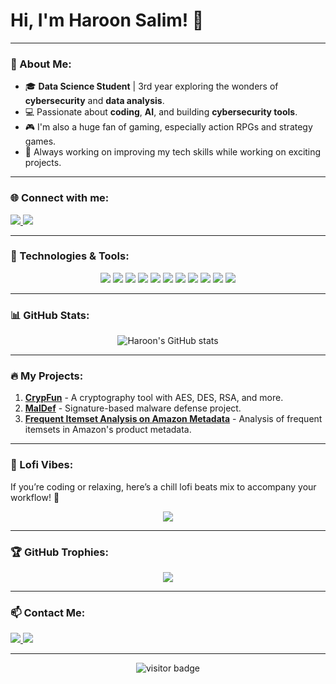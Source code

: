 # Hi, I'm Haroon Salim! 👋

---

### 🌟 About Me:
- 🎓 **Data Science Student** | 3rd year exploring the wonders of **cybersecurity** and **data analysis**.
- 💻 Passionate about **coding**, **AI**, and building **cybersecurity tools**.
- 🎮 I'm also a huge fan of gaming, especially action RPGs and strategy games.
- 🚀 Always working on improving my tech skills while working on exciting projects.

---

### 🌐 Connect with me:
<p align="left">
  <a href="https://www.linkedin.com/in/haroonsalim" target="_blank">
    <img src="https://img.shields.io/badge/-LinkedIn-0077B5?style=for-the-badge&logo=linkedin&logoColor=white" />
  </a>
  <a href="mailto:haroon.salim@hotmail.com">
    <img src="https://img.shields.io/badge/-Email-FF5733?style=for-the-badge&logo=gmail&logoColor=white" />
  </a>
</p>

---

### 🚀 Technologies & Tools:

<p align="center">
  <img src="https://img.shields.io/badge/C++-00599C?style=for-the-badge&logo=c%2B%2B&logoColor=white" />
  <img src="https://img.shields.io/badge/Python-3776AB?style=for-the-badge&logo=python&logoColor=white" />
  <img src="https://img.shields.io/badge/C%23-239120?style=for-the-badge&logo=c-sharp&logoColor=white" />
  <img src="https://img.shields.io/badge/JavaScript-F7DF1E?style=for-the-badge&logo=javascript&logoColor=black" />
  <img src="https://img.shields.io/badge/HTML5-E34F26?style=for-the-badge&logo=html5&logoColor=white" />
  <img src="https://img.shields.io/badge/CSS3-1572B6?style=for-the-badge&logo=css3&logoColor=white" />
  <img src="https://img.shields.io/badge/Flask-000000?style=for-the-badge&logo=flask&logoColor=white" />
  <img src="https://img.shields.io/badge/SQLite-003B57?style=for-the-badge&logo=sqlite&logoColor=white" />
  <img src="https://img.shields.io/badge/Git-F05032?style=for-the-badge&logo=git&logoColor=white" />
  <img src="https://img.shields.io/badge/VS_Code-007ACC?style=for-the-badge&logo=visual-studio-code&logoColor=white" />
  <img src="https://img.shields.io/badge/Docker-2496ED?style=for-the-badge&logo=docker&logoColor=white" />
</p>

---

### 📊 GitHub Stats:
<p align="center">
  <img src="https://github-readme-stats.vercel.app/api?username=haroonsalim&show_icons=true&theme=radical" alt="Haroon's GitHub stats"/>
</p>

---

### 🔥 My Projects:
1. **[CrypFun](https://github.com/haroonsalim/crypfun)** - A cryptography tool with AES, DES, RSA, and more.
2. **[MalDef](https://github.com/haroonsalim/maldef)** - Signature-based malware defense project.
3. **[Frequent Itemset Analysis on Amazon Metadata](https://github.com/HaroonSalim/Frequent-Itemset-Analysis-on-Amazon-Metadata)** - Analysis of frequent itemsets in Amazon's product metadata.

---

### 🎵 Lofi Vibes:
If you’re coding or relaxing, here’s a chill lofi beats mix to accompany your workflow! 🍃

<div align="center">
  <a href="https://www.youtube.com/watch?v=jfKfPfyJRdk" target="_blank">
    <img src="https://img.shields.io/badge/Listen-LOFI_Mix-FF69B4?style=for-the-badge&logo=youtube&logoColor=white" />
  </a>
</div>

---

### 🏆 GitHub Trophies:

<div align="center">
  <img src="https://github-profile-trophy.vercel.app/?username=haroonsalim&theme=radical&no-bg=true&no-frame=true" />
</div>

---

### 📫 Contact Me:
<p align="left">
  <a href="https://www.linkedin.com/in/haroonsalim" target="_blank">
    <img src="https://img.shields.io/badge/-LinkedIn-0077B5?style=for-the-badge&logo=linkedin&logoColor=white" />
  </a>
  <a href="mailto:haroon.salim@hotmail.com">
    <img src="https://img.shields.io/badge/-Email-FF5733?style=for-the-badge&logo=gmail&logoColor=white" />
  </a>
</p>

---

<div align="center">
  <img src="https://visitor-badge.laobi.icu/badge?page_id=haroonsalim" alt="visitor badge"/> 
</div>
